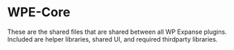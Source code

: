 # WPE-Core
These are the shared files that are shared between all WP Expanse plugins. Included are helper libraries, shared UI, and required thirdparty libraries.
